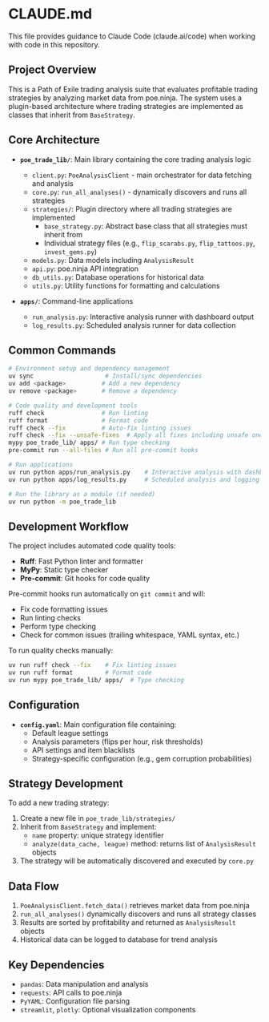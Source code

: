 # CLAUDE.md

This file provides guidance to Claude Code (claude.ai/code) when working with code in this repository.

## Project Overview

This is a Path of Exile trading analysis suite that evaluates profitable trading strategies by analyzing market data from poe.ninja. The system uses a plugin-based architecture where trading strategies are implemented as classes that inherit from `BaseStrategy`.

## Core Architecture

- **`poe_trade_lib/`**: Main library containing the core trading analysis logic
  - `client.py`: `PoeAnalysisClient` - main orchestrator for data fetching and analysis
  - `core.py`: `run_all_analyses()` - dynamically discovers and runs all strategies
  - `strategies/`: Plugin directory where all trading strategies are implemented
    - `base_strategy.py`: Abstract base class that all strategies must inherit from
    - Individual strategy files (e.g., `flip_scarabs.py`, `flip_tattoos.py`, `invest_gems.py`)
  - `models.py`: Data models including `AnalysisResult`
  - `api.py`: poe.ninja API integration
  - `db_utils.py`: Database operations for historical data
  - `utils.py`: Utility functions for formatting and calculations

- **`apps/`**: Command-line applications
  - `run_analysis.py`: Interactive analysis runner with dashboard output
  - `log_results.py`: Scheduled analysis runner for data collection

## Common Commands

```bash
# Environment setup and dependency management
uv sync                    # Install/sync dependencies
uv add <package>          # Add a new dependency
uv remove <package>       # Remove a dependency

# Code quality and development tools
ruff check                # Run linting
ruff format               # Format code
ruff check --fix          # Auto-fix linting issues
ruff check --fix --unsafe-fixes  # Apply all fixes including unsafe ones
mypy poe_trade_lib/ apps/ # Run type checking
pre-commit run --all-files # Run all pre-commit hooks

# Run applications
uv run python apps/run_analysis.py    # Interactive analysis with dashboard
uv run python apps/log_results.py     # Scheduled analysis and logging

# Run the library as a module (if needed)
uv run python -m poe_trade_lib
```

## Development Workflow

The project includes automated code quality tools:

- **Ruff**: Fast Python linter and formatter
- **MyPy**: Static type checker
- **Pre-commit**: Git hooks for code quality

Pre-commit hooks run automatically on `git commit` and will:
- Fix code formatting issues
- Run linting checks
- Perform type checking
- Check for common issues (trailing whitespace, YAML syntax, etc.)

To run quality checks manually:
```bash
uv run ruff check --fix    # Fix linting issues
uv run ruff format         # Format code
uv run mypy poe_trade_lib/ apps/  # Type checking
```

## Configuration

- **`config.yaml`**: Main configuration file containing:
  - Default league settings
  - Analysis parameters (flips per hour, risk thresholds)
  - API settings and item blacklists
  - Strategy-specific configuration (e.g., gem corruption probabilities)

## Strategy Development

To add a new trading strategy:

1. Create a new file in `poe_trade_lib/strategies/`
2. Inherit from `BaseStrategy` and implement:
   - `name` property: unique strategy identifier
   - `analyze(data_cache, league)` method: returns list of `AnalysisResult` objects
3. The strategy will be automatically discovered and executed by `core.py`

## Data Flow

1. `PoeAnalysisClient.fetch_data()` retrieves market data from poe.ninja
2. `run_all_analyses()` dynamically discovers and runs all strategy classes
3. Results are sorted by profitability and returned as `AnalysisResult` objects
4. Historical data can be logged to database for trend analysis

## Key Dependencies

- `pandas`: Data manipulation and analysis
- `requests`: API calls to poe.ninja
- `PyYAML`: Configuration file parsing
- `streamlit`, `plotly`: Optional visualization components
